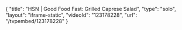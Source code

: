 {
    "title": "HSN | Good Food Fast: Grilled Caprese Salad",
    "type": "solo",
    "layout": "iframe-static",
    "videoId": "123178228",
    "url": "\/tvpembed\/123178228"
}